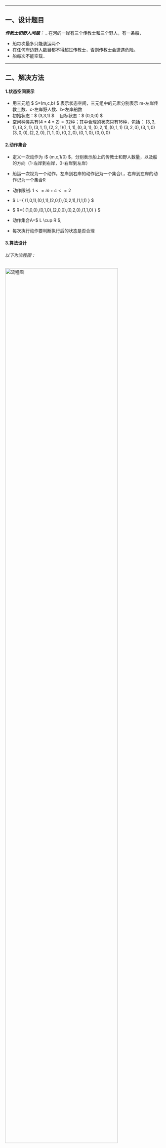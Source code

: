 
---
## 一、设计题目

***传教士和野人问题：***
_ 在河的一岸有三个传教士和三个野人，有一条船，
- 船每次最多只能装运两个
- 在任何岸边野人数目都不得超过传教士，否则传教士会遭遇危险。
- 船每次不能空载_

---
## 二、解决方法
#### 1.状态空间表示
- 用三元组 $ S=(m,c,b) $ 表示状态空间，三元组中的元素分别表示
m-左岸传教士数、c-左岸野人数、b-左岸船数
- 初始状态：$ (3,3,1) $ 　目标状态：$ (0,0,0) $
- 空间种类共有$(4*4*2)=32$种；其中合理的状态只有16种，包括：
$(3,3,1),(3,2,1),(3,1,1),(2,2,1)(1,1,1),(0,3,1),(0,2,1),(0,1,1)$
$(3,2,0),(3,1,0)(3,0,0),(2,2,0),(1,1,0),(0,2,0),(0,1,0),(0,0,0)$

#### 2.动作集合
- 定义一次动作为 :$ (m,c,1/0) $，分别表示船上的传教士和野人数量，以及船的方向（1-左岸到右岸，0-右岸到左岸）
- 船运一次视为一个动作，左岸到右岸的动作记为一个集合L，右岸到左岸的动作记为一个集合R
- 动作限制: $1<=m+c<=2$
- $ L=\{ (1,0,1),(0,1,1),(2,0,1),(0,2,1),(1,1,1) \} $
- $ R=\{ (1,0,0),(0,1,0),(2,0,0),(0,2,0),(1,1,0) \} $
- 动作集合A=$ L \cup R $, 

- 每次执行动作要判断执行后的状态是否合理
#### 3.算法设计
###### 以下为流程图：
<img src=/Python/MC问题/assets/流程图.png width="85%" title="流程图">

###### 该算法中使用的估计函数：
1. $ f(n)=g(n)+h(n) $ 其中$g(n)=d(n)$表示节点深度，$ h(n)=m+c-2b $
- 其中$g(n)$即实际路径深度一定大于等于最优路径深度，有$ g(n)>=g^*(n)>0 $
- $ (m+c-2b) $表示与$ (0,0,0) $最接近的距离，所以$ h(n)<=h^*(n) $
2. 上述算法采用了PriorityQueue优先队列,是一种全局择优算法

***结论：该算法为A\*搜索算法***

---
#### 4.内容扩展
##### 将传教士和野人问题扩展为M个传教士和C个野人和船可载K人的问题
***算法修改：*** 
- 初始状态设置为$ S=(M,C,1) $
- $ h(n)=m+c-Kb $
####程序代码

~~~python
from queue import PriorityQueue

 #题设条件
M=int(input("传教士数："))
C=int(input("野人数："))
K=int(input("船的最大载人数：")) 
~~~
~~~python
 #定义Node类
class Node:
    def __init__(self,missionaries, cannibals, boat,depth,parent):
        self.missionaries = missionaries
        self.cannibals = cannibals
        self.boat = boat
        self.depth = depth
        self.parent = parent
        self.state = (self.missionaries, self.cannibals, self.boat)
        self.priority = depth + missionaries + cannibals - K*boat  #设置f(n)
~~~
~~~python                          
    def is_valid(self):  #检查状态的合法性
        if self.missionaries < 0 or self.cannibals < 0:
            return False
        if self.missionaries > M or self.cannibals > C:
            return False
        if self.cannibals > self.missionaries > 0:
            return False
        if C - self.cannibals > M - self.missionaries > 0:
            return False
        return True
~~~
~~~python
    def is_goal(self):  #检查是否达到目标状态
        return self.missionaries == 0 and self.cannibals == 0 and self.boat == 0
~~~
~~~python
    def Child_Nodes(self): #生成每个节点的子节点表
        Child_Nodes = []
        if self.boat == 1: #船在左岸
            for m in range(self.missionaries+1):
                for c in range(self.cannibals+1):       #穷举可执行动作
                    if 1 <= m + c <= K:  #判断动作是否合法
                        Child_Node = Node(self.missionaries - m, 
                        self.cannibals - c, 0,self.depth+1,self)
                        if Child_Node.is_valid(): #p判断后续状态是否合法
                            Child_Nodes.append(Child_Node) #若合法，加入子节点列表
~~~
~~~python                            
        else:             #船在右岸,同理
            for m in range(M-self.missionaries+1):
                for c in range(C-self.cannibals+1):
                    if 1 <= m + c <= K:
                        Child_Node = Node(self.missionaries + m, 
                        self.cannibals + c, 1,self.depth+1,self)
                        if Child_Node.is_valid():
                            Child_Nodes.append(Child_Node)
                            
        return Child_Nodes
~~~
~~~python      
    def __lt__(self, other):
        return self.priority < other.priority
    
~~~
~~~python    
def solve():   # A* 算法
    node = Node(M, C, 1, 0, None)  # 定义初始状态
    if node.is_goal():             # 是否为目标状态
        return "You are already at the goal!"
~~~
~~~python    
    else:   
        frontier = PriorityQueue()  #定义待扩展节点队列
        visited = {}             #定义已访问节点字典
        visited[node.state]=node.depth    #将初始节点加入已访问列表
~~~
~~~python        
        for Child_Node in node.Child_Nodes():                  #放入初始态的子节点
            frontier.put(Child_Node)    

        while not frontier.empty():            #当存在节点可拓展时 
            node = frontier.get()              #选择一个节点拓展
            visited[node.state]=node.depth            #将该节点加入已访问列表
~~~
~~~python
            if node.is_goal():                 #检查当前节点是否为目标状态
                path = []                      #若是，回溯路径 
                path.append(node)
                while node.parent is not None:
                    path.append(node.parent)
                    node = node.parent
                path.reverse() 
                return path                    #返回路径
~~~
~~~python                


            else:                              #若未达到目标状态，继续拓展
                for Child_Node in node.Child_Nodes(): 
                    if Child_Node.state not in visited:                 #判断子节点状态是否已访问
                        frontier.put(Child_Node)                        #否，直接拓展
                    else:                                               #是，比较深度
                        if Child_Node.depth < visited[Child_Node.state]:   
                            visited[Child_Node.state]=Child_Node.depth  #当前深度更小，则替换
                            frontier.put(Child_Node)                    #拓展该节点
    return None
~~~
~~~python
 #解决问题并打印路径
path = solve()
if path is not None:
    print(f"\nSolution found with {len(path)-1} steps!\n")
    print("{:<10} {:<13} {:<13} {:<10}".format("Step", "Missionaries", "Cannibals", "Boat"))
    print("--------------------------------------------------")
    for i, node in enumerate(path):
        print("{:<10} {:<13} {:<13} {:<10}".format(i, node.missionaries, 
        node.cannibals, ['   | R ', ' L |   '][node.boat]))
        print("--------------------------------------------------")
else:
    print("No solution found.") 
~~~

---

##### 程序运行结果

<img src=/Python/MC问题/assets/demo.png width="80%" align=left > 
